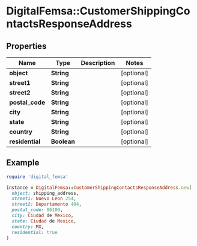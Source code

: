 # DigitalFemsa::CustomerShippingContactsResponseAddress

## Properties

| Name | Type | Description | Notes |
| ---- | ---- | ----------- | ----- |
| **object** | **String** |  | [optional] |
| **street1** | **String** |  | [optional] |
| **street2** | **String** |  | [optional] |
| **postal_code** | **String** |  | [optional] |
| **city** | **String** |  | [optional] |
| **state** | **String** |  | [optional] |
| **country** | **String** |  | [optional] |
| **residential** | **Boolean** |  | [optional] |

## Example

```ruby
require 'digital_femsa'

instance = DigitalFemsa::CustomerShippingContactsResponseAddress.new(
  object: shipping_address,
  street1: Nuevo Leon 254,
  street2: Departamento 404,
  postal_code: 06100,
  city: Ciudad de Mexico,
  state: Ciudad de Mexico,
  country: MX,
  residential: true
)
```


